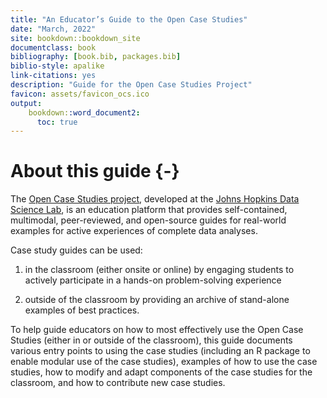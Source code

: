 ```yaml
---
title: "An Educator’s Guide to the Open Case Studies"
date: "March, 2022"
site: bookdown::bookdown_site
documentclass: book
bibliography: [book.bib, packages.bib]
biblio-style: apalike
link-citations: yes
description: "Guide for the Open Case Studies Project"
favicon: assets/favicon_ocs.ico
output:
    bookdown::word_document2:
      toc: true
---
```




# About this guide {-}

The [Open Case Studies project](https://www.opencasestudies.org), developed at the [Johns Hopkins Data Science Lab](https://jhudatascience.org/), is an education platform that provides self-contained, multimodal, peer-reviewed, and open-source guides for real-world examples for active experiences of complete data analyses. 

Case study guides can be used:

1) in the classroom (either onsite or online) by engaging students to actively participate in a hands-on problem-solving experience

2) outside of the classroom by providing an archive of stand-alone examples of best practices. 

To help guide educators on how to most effectively use the Open Case Studies (either in or outside of the classroom), this guide documents various entry points to using the case studies (including an R package to enable modular use of the case studies), examples of how to use the case studies, how to modify and adapt components of the case studies for the classroom, and how to contribute new case studies. 
